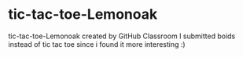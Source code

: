 # tic-tac-toe-Lemonoak
tic-tac-toe-Lemonoak created by GitHub Classroom
I submitted boids instead of tic tac toe since i found it more interesting :)

